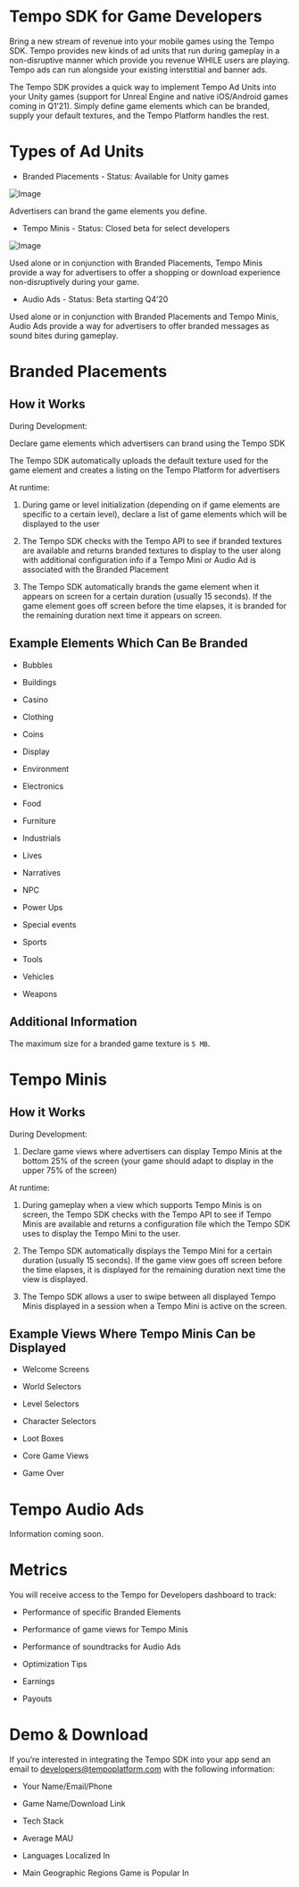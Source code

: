 # Tempo SDK for Game Developers

Bring a new stream of revenue into your mobile games using the Tempo SDK. Tempo provides new kinds of ad units that run during gameplay in a non-disruptive manner which provide you revenue WHILE users are playing. Tempo ads can run alongside your existing interstitial and banner ads.

The Tempo SDK provides a quick way to implement Tempo Ad Units into your Unity games (support for Unreal Engine and native iOS/Android games coming in Q1’21). Simply define game elements which can be branded, supply your default textures, and the Tempo Platform handles the rest.

<insert graphic>

# Types of Ad Units

* Branded Placements - Status: Available for Unity games

![Image](https://github.com/TempoPlatform/tempo-sdk/blob/master/images/Branded%20Placements.png?raw=true)

Advertisers can brand the game elements you define.

* Tempo Minis - Status: Closed beta for select developers

![Image](https://github.com/TempoPlatform/tempo-sdk/blob/master/images/Tempo%20Mini%20Download.png?raw=true)

Used alone or in conjunction with Branded Placements, Tempo Minis provide a way for advertisers to offer a shopping or download experience non-disruptively during your game. 

* Audio Ads  - Status: Beta starting Q4’20

<example>

Used alone or in conjunction with Branded Placements and Tempo Minis, Audio Ads provide a way for advertisers to offer branded messages as sound bites during gameplay. 

# Branded Placements

## How it Works

During Development:

Declare game elements which advertisers can brand using the Tempo SDK

The Tempo SDK automatically uploads the default texture used for the game element and creates a listing on the Tempo Platform for advertisers

At runtime:

1. During game or level initialization (depending on if game elements are specific to a certain level), declare a list of game elements which will be displayed to the user

2. The Tempo SDK checks with the Tempo API to see if branded textures are available and returns branded textures to display to the user along with additional configuration info if a Tempo Mini or Audio Ad is associated with the Branded Placement

3. The Tempo SDK automatically brands the game element when it appears on screen for a certain duration (usually 15 seconds). If the game element goes off screen before the time elapses, it is branded for the remaining duration next time it appears on screen.

## Example Elements Which Can Be Branded

* Bubbles

* Buildings

* Casino

* Clothing

* Coins 

* Display

* Environment

* Electronics

* Food

* Furniture

* Industrials

* Lives

* Narratives

* NPC

* Power Ups

* Special events

* Sports

* Tools

* Vehicles 

* Weapons 

## Additional Information

The maximum size for a branded game texture is `5 MB`.

# Tempo Minis

## How it Works

During Development:

1. Declare game views where advertisers can display Tempo Minis at the bottom 25% of the screen (your game should adapt to display in the upper 75% of the screen)

At runtime:

1. During gameplay when a view which supports Tempo Minis is on screen, the Tempo SDK checks with the Tempo API to see if Tempo Minis are available and returns a configuration file which the Tempo SDK uses to display the Tempo Mini to the user.

2. The Tempo SDK automatically displays the Tempo Mini for a certain duration (usually 15 seconds). If the game view goes off screen before the time elapses, it is displayed for the remaining duration next time the view is displayed. 

3. The Tempo SDK allows a user to swipe between all displayed Tempo Minis displayed in a session when a Tempo Mini is active on the screen.

## Example Views Where Tempo Minis Can be Displayed

* Welcome Screens

* World Selectors

* Level Selectors

* Character Selectors

* Loot Boxes

* Core Game Views

* Game Over 

# Tempo Audio Ads

Information coming soon.

# Metrics

You will receive access to the Tempo for Developers dashboard to track:

* Performance of specific Branded Elements

* Performance of game views for Tempo Minis

* Performance of soundtracks for Audio Ads

* Optimization Tips

* Earnings

* Payouts

# Demo & Download

If you’re interested in integrating the Tempo SDK into your app send an email to [developers@tempoplatform.com](mailto:developers@tempoplatform.com) with the following information:

* Your Name/Email/Phone

* Game Name/Download Link

* Tech Stack

* Average MAU

* Languages Localized In

* Main Geographic Regions Game is Popular In

